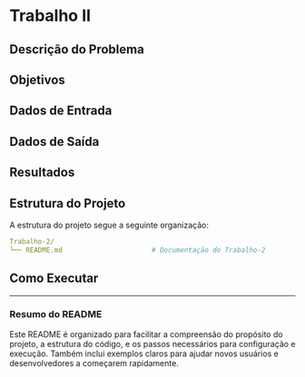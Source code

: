 # Trabalho II

## Descrição do Problema

## Objetivos

## Dados de Entrada

## Dados de Saída

## Resultados

## Estrutura do Projeto
A estrutura do projeto segue a seguinte organização:
```yaml
Trabalho-2/
└── README.md                      # Documentação do Trabalho-2
```

## Como Executar

---

### Resumo do README
Este README é organizado para facilitar a compreensão do propósito do projeto, a estrutura do código, e os passos necessários para configuração e execução. Também inclui exemplos claros para ajudar novos usuários e desenvolvedores a começarem rapidamente.

